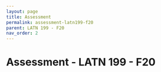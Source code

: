 ```yaml
---
layout: page
title: Assessment
permalink: assessment-latn199-f20
parent: LATN 199 - F20
nav_order: 2
---
```


# Assessment - LATN 199 - F20
